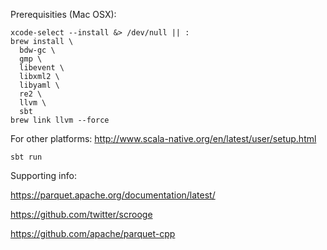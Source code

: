 Prerequisities (Mac OSX):

    xcode-select --install &> /dev/null || :
	brew install \
	  bdw-gc \
	  gmp \
	  libevent \
	  libxml2 \
	  libyaml \
	  re2 \
	  llvm \
	  sbt
	brew link llvm --force

For other platforms: http://www.scala-native.org/en/latest/user/setup.html

    sbt run
  
Supporting info:

https://parquet.apache.org/documentation/latest/

https://github.com/twitter/scrooge

https://github.com/apache/parquet-cpp